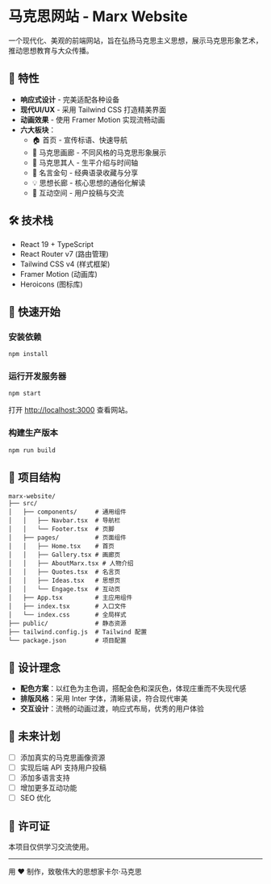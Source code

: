 # 马克思网站 - Marx Website

一个现代化、美观的前端网站，旨在弘扬马克思主义思想，展示马克思形象艺术，推动思想教育与大众传播。

## 🌟 特性

- **响应式设计** - 完美适配各种设备
- **现代UI/UX** - 采用 Tailwind CSS 打造精美界面
- **动画效果** - 使用 Framer Motion 实现流畅动画
- **六大板块**：
  - 🏠 首页 - 宣传标语、快速导航
  - 🎨 马克思画廊 - 不同风格的马克思形象展示
  - 👤 马克思其人 - 生平介绍与时间轴
  - 💬 名言金句 - 经典语录收藏与分享
  - 💡 思想长廊 - 核心思想的通俗化解读
  - 🤝 互动空间 - 用户投稿与交流

## 🛠️ 技术栈

- React 19 + TypeScript
- React Router v7 (路由管理)
- Tailwind CSS v4 (样式框架)
- Framer Motion (动画库)
- Heroicons (图标库)

## 🚀 快速开始

### 安装依赖

```bash
npm install
```

### 运行开发服务器

```bash
npm start
```

打开 [http://localhost:3000](http://localhost:3000) 查看网站。

### 构建生产版本

```bash
npm run build
```

## 📁 项目结构

```
marx-website/
├── src/
│   ├── components/     # 通用组件
│   │   ├── Navbar.tsx  # 导航栏
│   │   └── Footer.tsx  # 页脚
│   ├── pages/          # 页面组件
│   │   ├── Home.tsx    # 首页
│   │   ├── Gallery.tsx # 画廊页
│   │   ├── AboutMarx.tsx # 人物介绍
│   │   ├── Quotes.tsx  # 名言页
│   │   ├── Ideas.tsx   # 思想页
│   │   └── Engage.tsx  # 互动页
│   ├── App.tsx         # 主应用组件
│   ├── index.tsx       # 入口文件
│   └── index.css       # 全局样式
├── public/             # 静态资源
├── tailwind.config.js  # Tailwind 配置
└── package.json        # 项目配置
```

## 🎨 设计理念

- **配色方案**：以红色为主色调，搭配金色和深灰色，体现庄重而不失现代感
- **排版风格**：采用 Inter 字体，清晰易读，符合现代审美
- **交互设计**：流畅的动画过渡，响应式布局，优秀的用户体验

## 📝 未来计划

- [ ] 添加真实的马克思画像资源
- [ ] 实现后端 API 支持用户投稿
- [ ] 添加多语言支持
- [ ] 增加更多互动功能
- [ ] SEO 优化

## 📄 许可证

本项目仅供学习交流使用。

---

用 ❤️ 制作，致敬伟大的思想家卡尔·马克思
